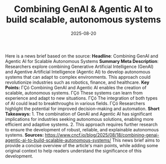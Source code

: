 ﻿---
title: Combining GenAI & Agentic AI to build scalable, autonomous systems
date: '2025-08-20'
category: Markets
summary: ''
slug: combining genai  agentic ai to build scalable autonomous sys
source_urls:
- https://www.cncf.io/blog/2025/08/18/combining-genai-agentic-ai-to-build-scalable-autonomous-systems/
seo:
  title: Combining GenAI & Agentic AI to build scalable, autonomous systems | Hash
    n Hedge
  description: ''
  keywords:
  - news
  - markets
  - brief
---

Here is a news brief based on the source:  **Headline**: Combining GenAI and Agentic AI for Scalable Autonomous Systems  **Summary Meta Description**: Researchers explore combining Generative Artificial Intelligence (GenAI) and Agentive Artificial Intelligence (Agentic AI) to develop autonomous systems that can adapt to complex environments. This approach could revolutionize industries such as robotics, finance, and healthcare.  **Key Points:**  ΓÇó Combining GenAI and Agentic AI enables the creation of scalable, autonomous systems. ΓÇó These systems can learn from experience and adapt to new situations. ΓÇó The integration of both types of AI could lead to breakthroughs in various fields. ΓÇó Researchers highlight the potential for improved decision-making and automation.  **Short Takeaways:**  1. The combination of GenAI and Agentic AI has significant implications for industries seeking autonomous solutions, enabling more efficient and adaptive systems. 2. This approach requires further research to ensure the development of robust, reliable, and explainable autonomous systems.  **Sources:**  https://www.cncf.io/blog/2025/08/18/combining-genai-agentic-ai-to-build-scalable-autonomous-systems/  This news brief aims to provide a concise overview of the article's main points, while adding some original context to help readers understand the significance of this development. 
